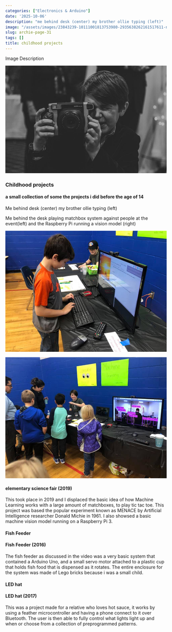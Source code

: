 ```yaml
---
categories: ["Electronics & Arduino"]
date: '2025-10-06'
description: "me behind desk (center) my brother ollie typing (left)"
image: "/assets/images/23843239-10111001813753980-2935638262161517611-n-900x600.JPG"
slug: archie-page-31
tags: []
title: childhood projects
---
```



Image Description


![Mobirise Website Builder](/assets/images/23843239-10111001813753980-2935638262161517611-n-900x600.JPG)




### Childhood projects


#### a small collection of some the projects i did before the age of 14




Me behind desk (center) my brother ollie typing (left)


Me behind the desk playing matchbox system against people at the event(left) and the Raspberry Pi running a vision model (right)


![Mobirise Website Builder](/assets/images/matchbox2-960x720.JPG)


![Mobirise Website Builder](/assets/images/matchbox-960x720.JPG)




#### elementary science fair (2019)


This took place in 2019 and I displaced the basic idea of how Machine Learning works with a large amount of matchboxes, to play tic tac toe. This project was based the popular experiment known as MENACE by Artificial Intelligence researcher Donald Michie in 1961. I also showsed a basic machine vision model running on a Raspberry Pi 3.




#### Fish Feeder




#### Fish Feeder (2016)


The fish feeder as discussed in the video was a very basic system that contained a Arduino Uno, and a small servo motor attached to a plastic cup that holds fish food that is dispensed as it rotates. The entire enclosure for the system was made of Lego bricks because i was a small child.




#### LED hat




#### LED hat (2017)


This was a project made for a relative who loves hot sauce, it works by using a feather microcontroller and having a phone connect to it over Bluetooth. The user is then able to fully control what lights light up and when or choose from a collection of preprogrammed patterns.


